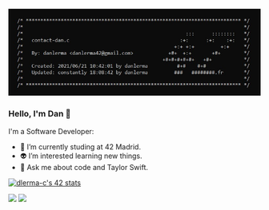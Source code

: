 <p align="center">
    <img src="images/dan_head.jpg" alt="dan-head">
</p>

### Hello, I'm Dan 👋

I'm a Software Developer:

- 📓 I’m currently studing at 42 Madrid.
- 👽 I’m interested learning new things.
- 💬 Ask me about code and Taylor Swift.

<!--![Visitor counter](https://visitor-badge.laobi.icu/badge?page_id=danlerma.danlerma)
</br>-->
[![dlerma-c's 42 stats](https://badge42.vercel.app/api/v2/cl6z6uc5o00160gmmkqt8wruc/stats?cursusId=21&coalitionId=66)](https://github.com/JaeSeoKim/badge42)

<img src="https://github-readme-stats.vercel.app/api?username=danlerma&count_private=true&show_icons=true&theme=dark">

<img src="https://github-readme-stats.vercel.app/api/top-langs/?username=danlerma&layout=compact&exclude_repo=ft_server&langs_count=13&theme=dark"/>
 
